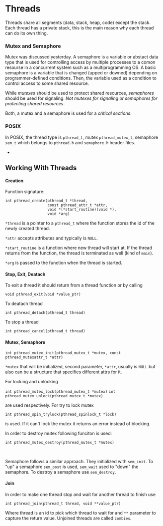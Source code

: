 # Threads
Threads share all segments (data, stack, heap, code) except the stack. Each thread has a private stack, this is the main reason why each thread can do its own thing.

### Mutex and Semaphore
Mutex was discussed yesterday. A semaphore is a variable or abstact data type that is used for controlling access by multiple processes to a comon resourse in a concurrent system such as a multiprogramming OS. A basic semaphore is a variable that is changed (upped or downed) depending on programmer-defined conditions. Then, the variable used as a condition to control access to some shared resource.

While *mutexes* should be used to protect shared resources, *semaphores* should be used for signaling. *Not mutexes for signaling or semaphores for protecting shared resources*. 

Both, a mutex and a semaphore is used for a *critical sections*.

### POSIX
In POSIX, the thread type is `pthread_t`, mutex `pthread_mutex_t`, semaphore `sem_t` which belongs to `pthread.h` and `semaphore.h` header files. 

-

## Working With Threads
#### Creation
Function signature:

```
int pthread_create(pthread_t *thread,
                   const pthread_attr_t *attr,
                   void *(*start_routine)(void *),
                   void *arg)
```

`*thread` is a pointer to a `pthread_t` where the function stores the id of the newly created thread.

`*attr` accepts attributes and typically is `NULL`.

`*start_routine` is a function where new thread will start at. If the thread returns from the function, the thread is terminated as well (kind of `main`).

`*arg` is passed to the function when the thread is started.

#### Stop, Exit, Deatach
To exit a thread it should return from a thread function or by calling

`void pthread_exit(void *value_ptr)`

To deatach thread

`int pthread_detach(pthread_t thread)`

To stop a thread

`int pthread_cancel(pthread_t thread)`

#### Mutex, Semaphore

`int pthread_mutex_init(pthread_mutex_t *mutex, const pthread_mutexattr_t *attr)`

`*mutex` that will be initialized, second parameter, `*attr`, usually is `NULL` but also can be a structure that specifies different attrs for it.

For locking and unlocking

`int pthread_mutex_lock(pthread_mutex_t *mutex)`
`int pthread_mutex_unlock(pthread_mutex_t *mutex)`

are used respectively. For try to lock mutex

`int pthread_spin_trylock(pthread_spinlock_t *lock)`

is used. If it can't lock the mutex it returns an error instead of blocking.

In order to destroy mutex following funciton is used:

`int pthread_mutex_destroy(pthread_mutex_t *mutex)`

<br>

Semaphore follows a similar approach. They initialized with `sem_init`.
To "up" a semaphore `sem_post` is used, `sem_wait` used to "down" the semaphore. To destroy a semaphore use `sem_destroy`.

#### Join
In order to make one thread stop and wait for another thread to finish use

`int pthread_join(pthread_t thread, void **value_ptr)`

Where thread is an id to pick which thread to wait for and `**` parameter to capture the return value. Unjoined threads are called `zombies`.
